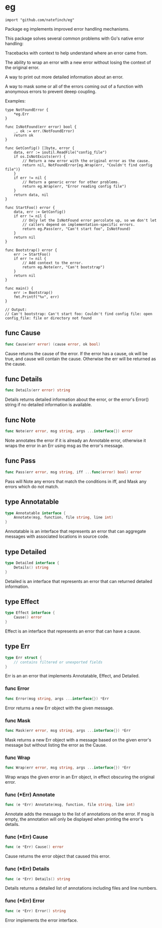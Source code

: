 
# eg
    import "github.com/natefinch/eg"

Package eg implements improved error handling mechanisms.

This package solves several common problems with Go's native error handling:

Tracebacks with context to help understand where an error came from.

The ability to wrap an error with a new error without losing the context of
the original error.

A way to print out more detailed information about an error.

A way to mask some or all of the errors coming out of a function with
anonymous errors to prevent deeep coupling.

Examples:


	type NotFoundError {
		*eg.Err
	}
	
	func IsNotFound(err error) bool {
		_, ok := err.(NotFoundError)
		return ok
	}
	
	func GetConfig() []byte, error {
		data, err := ioutil.ReadFile("config_file")
		if os.IsNotExists(err) {
			// Return a new error with the original error as the cause.
			return nil, NotFoundError{eg.Wrap(err, "Couldn't find config file")}
		}
		if err != nil {
			// Return a generic error for other problems.
			return eg.Wrap(err, "Error reading config file")
		}
		return data, nil
	}
	
	func StartFoo() error {
		data, err := GetConfig()
		if err != nil {
			// Only let the IsNotFound error percolate up, so we don't let
			// callers depend on implementation-specific errors.
			return eg.Pass(err, "Can't start foo", IsNotFound)
		}
		return nil
	}
	
	func Bootstrap() error {
		err := StartFoo()
		if err != nil {
			// Add context to the error.
			return eg.Note(err, "Can't bootstrap")
		}
		return nil
	}
	
	func main() {
		err := Bootstrap()
		fmt.Printf("%v", err)
	}
	
	// Output:
	// Can't bootstrap: Can't start foo: Couldn't find config file: open config_file: file or directory not found


## func Cause
``` go
func Cause(err error) (cause error, ok bool)
```
Cause returns the cause of the error.  If the error has a cause, ok will be
true, and cause will contain the cause.  Otherwise the err will be returned
as the cause.


## func Details
``` go
func Details(err error) string
```
Details returns detailed information about the error, or the error's Error()
string if no detailed information is available.


## func Note
``` go
func Note(err error, msg string, args ...interface{}) error
```
Note annotates the error if it is already an Annotable error, otherwise it
wraps the error in an Err using msg as the error's message.


## func Pass
``` go
func Pass(err error, msg string, iff ...func(error) bool) error
```
Pass will Note any errors that match the conditions in iff, and Mask any
errors which do not match.



## type Annotatable
``` go
type Annotatable interface {
    Annotate(msg, function, file string, line int)
}
```
Annotatable is an interface that represents an error that can aggregate
messages with associated locations in source code.











## type Detailed
``` go
type Detailed interface {
    Details() string
}
```
Detailed is an interface that represents an error that can returned detailed
information.











## type Effect
``` go
type Effect interface {
    Cause() error
}
```
Effect is an interface that represents an error that can have a cause.











## type Err
``` go
type Err struct {
    // contains filtered or unexported fields
}
```
Err is an an error that implements Annotatable, Effect, and Detailed.









### func Error
``` go
func Error(msg string, args ...interface{}) *Err
```
Error returns a new Err object with the given message.


### func Mask
``` go
func Mask(err error, msg string, args ...interface{}) *Err
```
Mask returns a new Err object with a message based on the given error's
message but without listing the error as the Cause.


### func Wrap
``` go
func Wrap(err error, msg string, args ...interface{}) *Err
```
Wrap wraps the given error in an Err object, in effect obscuring the original
error.




### func (\*Err) Annotate
``` go
func (e *Err) Annotate(msg, function, file string, line int)
```
Annotate adds the message to the list of annotations on the error.  If msg is
empty, the annotation will only be displayed when printing the error's
details.



### func (\*Err) Cause
``` go
func (e *Err) Cause() error
```
Cause returns the error object that caused this error.



### func (\*Err) Details
``` go
func (e *Err) Details() string
```
Details returns a detailed list of annotations including files and line
numbers.



### func (\*Err) Error
``` go
func (e *Err) Error() string
```
Error implements the error interface.